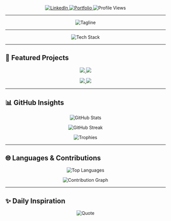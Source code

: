 <!-- Centered Intro Badges -->
<p align="center">
  <a href="https://www.linkedin.com/in/harshith-reddy-nalla-6005012ab/">
    <img src="https://img.shields.io/badge/Connect-LinkedIn-blue?style=for-the-badge&logo=linkedin" alt="LinkedIn"/>
  </a>
  <a href="https://harshithreddy01.github.io/My-Web/">
    <img src="https://img.shields.io/badge/Visit-Portfolio-1f6feb?style=for-the-badge&logo=vercel" alt="Portfolio"/>
  </a>
  <img src="https://komarev.com/ghpvc/?username=HarshithReddy01&style=for-the-badge&color=blue" alt="Profile Views"/>
</p>

---

<!-- Tagline -->
<p align="center">
  <img src="https://img.shields.io/badge/Where%20AI%20meets%20medical%20expertise%20to%20provide%20clarity%20when%20it%20matters%20most,%20bringing%20comfort%20in%20uncertainty%20and%20contributing%20to%20a%20healthier,%20better%20society.-0A0A0A?style=for-the-badge" alt="Tagline"/>
</p>

---

<!-- Tech Stack Icons -->
<p align="center">
  <img src="https://skillicons.dev/icons?i=java,spring,postgres,mysql,js,ts,react,redux,html,css,tailwind,python,docker,nginx,aws,git,github,linux&perline=9" alt="Tech Stack"/>
</p>

---

## 🚀 Featured Projects  

<p align="center">
  <a href="https://github.com/HarshithReddy01/PanInsight">
    <img src="https://github-readme-stats.vercel.app/api/pin/?username=HarshithReddy01&repo=PanInsight&theme=react&hide_border=true" />
  </a>
  <a href="https://github.com/HarshithReddy01/DentiMap">
    <img src="https://github-readme-stats.vercel.app/api/pin/?username=HarshithReddy01&repo=DentiMap&theme=react&hide_border=true" />
  </a>
</p>

<p align="center">
  <a href="https://github.com/HarshithReddy01/UniVibe">
    <img src="https://github-readme-stats.vercel.app/api/pin/?username=HarshithReddy01&repo=UniVibe&theme=react&hide_border=true" />
  </a>
  <a href="https://github.com/HarshithReddy01/Weather-Dashboard">
    <img src="https://github-readme-stats.vercel.app/api/pin/?username=HarshithReddy01&repo=Weather-Dashboard&theme=react&hide_border=true" />
  </a>
</p>

---

## 📊 GitHub Insights  

<p align="center">
  <img src="https://github-readme-stats.vercel.app/api?username=HarshithReddy01&show_icons=true&theme=react&hide_border=true" alt="GitHub Stats" />
</p>

<p align="center">
  <img src="https://github-readme-streak-stats.herokuapp.com?user=HarshithReddy01&theme=react&hide_border=true" alt="GitHub Streak" />
</p>

<p align="center">
  <img src="https://github-profile-trophy.vercel.app/?username=HarshithReddy01&theme=darkhub&no-frame=true&row=1&column=7" alt="Trophies" />
</p>

---

## 🌐 Languages & Contributions  

<p align="center">
  <img src="https://github-readme-stats.vercel.app/api/top-langs/?username=HarshithReddy01&layout=compact&theme=react&hide_border=true" alt="Top Languages" />
</p>

<p align="center">
  <img src="https://github-readme-activity-graph.vercel.app/graph?username=HarshithReddy01&theme=react-dark&hide_border=true&radius=8" alt="Contribution Graph" />
</p>

---

## ✨ Daily Inspiration  

<p align="center">
  <img src="https://quotes-github-readme.vercel.app/api?type=horizontal&theme=dark" alt="Quote"/>
</p>
